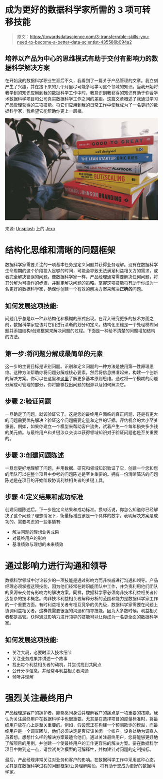 # 成为更好的数据科学家所需的 3 项可转移技能

> 原文：<https://towardsdatascience.com/3-transferrable-skills-you-need-to-become-a-better-data-scientist-435586b094a2>

## 培养以产品为中心的思维模式有助于交付有影响力的数据科学解决方案

在开始我的数据科学职业生涯后不久，我看到了一篇关于产品管理的文章。我立刻产生了兴趣，并在接下来的几个月里尽可能多地学习这个领域的知识。当我开始将我学到的知识应用到我的数据科学工作中时，我意识到我获得的知识有助于弥合学术数据科学项目和公司真实数据科学工作之间的差距。这篇文章概述了我通过学习产品管理获得的三项技能。将它们应用到我的日常工作中使我成为了一名更好的数据科学家，我希望它能帮助你更上一层楼。

![](img/a75b0abafa65708800f4ad120ce7eba8.png)

来源: [Unsplash](https://unsplash.com/photos/oydF7IKn6Bk) 上的 [Jexo](https://unsplash.com/@jexo)

# 结构化思维和清晰的问题框架

数据科学家需要关注的一项基本任务是定义问题并获得业务理解。没有在数据科学生命周期的这个阶段投入足够的时间，可能会导致无法满足利益相关方的需求，或者完全解决错误的问题。像数据科学家一样，产品经理通常需要解决任何问题，将其分解为可操作的步骤，并制定解决问题的策略。掌握这项技能将有助于你成为一名更好的数据科学家，确保你创建一个有效的解决方案来解决**正确的**问题。

## 如何发展这项技能:

问题几乎总是以一种非结构化和模糊的形式出现。在深入研究更多的技术方面之前，数据科学家应该对它们进行清晰的划分和定义。结构化思维是一个处理模糊问题并添加结构/创建框架来解决问题的过程。下面是一种给不清楚的问题增加结构的方法。

## 第一步:将问题分解成最简单的元素

这一步的主要目标是识别问题。识别和定义问题的一种方法是使用第一性原理思维。这种方法帮助你将问题分解成核心要素，然后将信息拼凑起来，构建一个创新的解决方案。你可以在这里和[这里](https://jamesclear.com/first-principles)了解更多基本原则思维。通过将一个模糊的问题分解成可管理的部分，你将能够找出问题的根源以及如何解决它。

## 步骤 2:验证问题

一旦确定了问题，就该验证它了。这是您的最终用户面临的真正问题，还是有更大的问题需要优先解决？验证这个问题需要定量和定性的证据。评估机会的大小至关重要。例如，如果你建立一个模型来帮助客户流失，试着产生一个每年损失多少钱的美元值。与最终用户和关键涉众交谈以获得领域知识对于验证问题也是至关重要的。

## 步骤 3:创建问题陈述

一旦您更好地理解了问题，并用数据、研究和领域知识验证了它，创建一个您和您的团队可以在整个项目中参考的问题陈述是至关重要的。拥有一份清晰简洁的问题陈述是在项目的开始阶段协调利益相关者的关键工具。

## 步骤 4:定义结果和成功标准

创建问题陈述后，下一步是定义结果和成功标准。换句话说，你怎么知道你已经解决了这个问题？理想情况下，衡量标准应该是一个具体的数字，表明解决方案是成功的。需要考虑的一些事情有:

*   解决问题的理想业务成果
*   对最终用户的影响
*   基准绩效与理想的未来绩效

# 通过影响力进行沟通和领导

数据科学领域中讨论较少的一项技能是通过影响力而非权威进行沟通和领导。产品经理必须掌握这项技能，因为他们经常在跨职能团队中工作，并负责利用他们团队的资源来交付有影响力的解决方案。同样，数据科学家必须向非技术利益相关者传达复杂的技术概念。向非技术利益相关者解释分析的范围和能力是数据科学家工作的一个重要方面。有时利益相关者有相互竞争的优先级，数据科学家需要在问题上协调利益相关者。这样做需要很强的沟通和领导技能，因为大多数时候，利益相关者都是高管。获得通过影响力进行领导的技能可以让你成为一名更全面的数据科学家。

## 如何发展这项技能:

*   关注大局，必要时深入技术细节
*   关注业务成果并讲述一个故事
*   找出每个利益相关者的动机，并尝试找到共同点
*   公开分享信息，并经常与利益相关者沟通
*   倾听并理解

# **强烈关注最终用户**

产品经理是客户的拥护者。能够感同身受并理解客户的痛点是一项重要的技能。我认为关注最终用户在数据科学中也很重要。尤其是在选择项目的度量标准时，将最终用户放在心上是至关重要的。例如，假设您正在构建一个预测欺诈的模型，而最终用户是一个调查团队，他们必须决定是否应该关闭一个帐户。设身处地为调查人员着想，想想什么样的解决方案最适合他们。通过关注最终用户，您将能够更好地了解项目的用例，并创建一个使最终用户的工作更容易的解决方案。要在数据科学项目中做到这一点，请尝试关注模型的可解释性，并构建针对问题的定制指标。

最后，产品经理非常关注对业务和客户的影响。在数据科学工作中采用这种心态，尤其是在数据科学过程的问题框架/业务理解阶段，将有助于您成为更好的数据科学家。